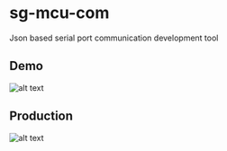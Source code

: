 # sg-mcu-com
Json based serial port communication development tool

## Demo
![alt text](https://avepha-web.s3.ap-south-1.amazonaws.com/mcu-com-800x800.png)

## Production
![alt text](https://avepha-web.s3.ap-south-1.amazonaws.com/RPI-800x600.jpg)
